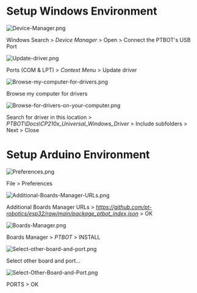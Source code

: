 # Setup Windows Environment
![Device-Manager.png](Docs/Ref-Img/Device-Manager.png)

Windows Search > *Device Manager* > Open > Connect the PTBOT's USB Port

![Update-driver.png](Docs/Ref-Img/Update-driver.png)

Ports (COM & LPT) > *Context Menu* > Update driver


![Browse-my-computer-for-drivers.png](Docs/Ref-Img/Browse-my-computer-for-drivers.png)

Browse my computer for drivers


![Browse-for-drivers-on-your-computer.png](Docs/Ref-Img/Browse-for-drivers-on-your-computer.png)

Search for driver in this location > *PTBOT\Docs\CP210x_Universal_Windows_Driver* > Include subfolders > Next > Close



# Setup Arduino Environment
![Preferences.png](Docs/Ref-Img/Preferences.png)

File > Preferences


![Additional-Boards-Manager-URLs.png](Docs/Ref-Img/Additional-Boards-Manager-URLs.png)

Additional Boards Manager URLs > *https://github.com/pt-robotics/esp32/raw/main/package_ptbot_index.json* > OK


![Boards-Manager.png](Docs/Ref-Img/Boards-Manager.png)

Boards Manager > *PTBOT* > INSTALL


![Select-other-board-and-port.png](Docs/Ref-Img/Select-other-board-and-port.png)

Select other board and port...


![Select-Other-Board-and-Port.png](Docs/Ref-Img/Select-Other-Board-and-Port.png)

PORTS > OK

